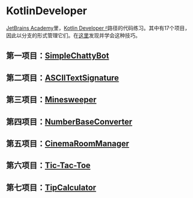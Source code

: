 # KotlinDeveloper

[JetBrains Academy](https://hyperskill.org/tracks)里，[Kotlin Developer
ᵝ](https://hyperskill.org/tracks/3)路径的代码练习。其中有17个项目，因此以分支的形式管理它们。在[这里](https://blog.csdn.net/putao2062/article/details/80516001)发现并学会这种技巧。

## 第一项目：[SimpleChattyBot](https://github.com/ClearPlume/KotlinDeveloper/tree/SimpleChattyBot)

## 第二项目：[ASCIITextSignature](https://github.com/ClearPlume/KotlinDeveloper/tree/AsciiTextSignature)

## 第三项目：[Minesweeper](https://github.com/ClearPlume/KotlinDeveloper/tree/Minesweeper)

## 第四项目：[NumberBaseConverter](https://github.com/ClearPlume/KotlinDeveloper/tree/NumberBaseConverter)

## 第五项目：[CinemaRoomManager](https://github.com/ClearPlume/KotlinDeveloper/tree/CinemaRoomManager)

## 第六项目：[Tic-Tac-Toe](https://github.com/ClearPlume/KotlinDeveloper/tree/Tic-Tac-Toe)

## 第七项目：[TipCalculator](https://github.com/ClearPlume/KotlinDeveloper/tree/TipCalculator)
